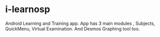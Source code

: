 # i-learnosp
Android Learning and Training app. App has 3 main modules , Subjects, QuickMenu, Virtual Examination. And Desmos Graphing tool too.
